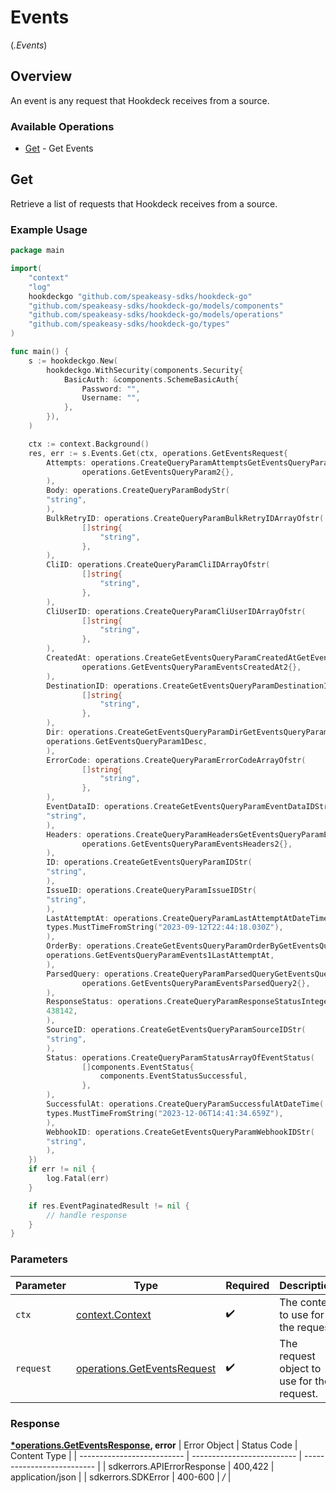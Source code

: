 # Events
(*.Events*)

## Overview

An event is any request that Hookdeck receives from a source.

### Available Operations

* [Get](#get) - Get Events

## Get

Retrieve a list of requests that Hookdeck receives from a source.

### Example Usage

```go
package main

import(
	"context"
	"log"
	hookdeckgo "github.com/speakeasy-sdks/hookdeck-go"
	"github.com/speakeasy-sdks/hookdeck-go/models/components"
	"github.com/speakeasy-sdks/hookdeck-go/models/operations"
	"github.com/speakeasy-sdks/hookdeck-go/types"
)

func main() {
    s := hookdeckgo.New(
        hookdeckgo.WithSecurity(components.Security{
            BasicAuth: &components.SchemeBasicAuth{
                Password: "",
                Username: "",
            },
        }),
    )

    ctx := context.Background()
    res, err := s.Events.Get(ctx, operations.GetEventsRequest{
        Attempts: operations.CreateQueryParamAttemptsGetEventsQueryParam2(
                operations.GetEventsQueryParam2{},
        ),
        Body: operations.CreateQueryParamBodyStr(
        "string",
        ),
        BulkRetryID: operations.CreateQueryParamBulkRetryIDArrayOfstr(
                []string{
                    "string",
                },
        ),
        CliID: operations.CreateQueryParamCliIDArrayOfstr(
                []string{
                    "string",
                },
        ),
        CliUserID: operations.CreateQueryParamCliUserIDArrayOfstr(
                []string{
                    "string",
                },
        ),
        CreatedAt: operations.CreateGetEventsQueryParamCreatedAtGetEventsQueryParamEventsCreatedAt2(
                operations.GetEventsQueryParamEventsCreatedAt2{},
        ),
        DestinationID: operations.CreateGetEventsQueryParamDestinationIDArrayOfstr(
                []string{
                    "string",
                },
        ),
        Dir: operations.CreateGetEventsQueryParamDirGetEventsQueryParam1(
        operations.GetEventsQueryParam1Desc,
        ),
        ErrorCode: operations.CreateQueryParamErrorCodeArrayOfstr(
                []string{
                    "string",
                },
        ),
        EventDataID: operations.CreateGetEventsQueryParamEventDataIDStr(
        "string",
        ),
        Headers: operations.CreateQueryParamHeadersGetEventsQueryParamEventsHeaders2(
                operations.GetEventsQueryParamEventsHeaders2{},
        ),
        ID: operations.CreateGetEventsQueryParamIDStr(
        "string",
        ),
        IssueID: operations.CreateQueryParamIssueIDStr(
        "string",
        ),
        LastAttemptAt: operations.CreateQueryParamLastAttemptAtDateTime(
        types.MustTimeFromString("2023-09-12T22:44:18.030Z"),
        ),
        OrderBy: operations.CreateGetEventsQueryParamOrderByGetEventsQueryParamEvents1(
        operations.GetEventsQueryParamEvents1LastAttemptAt,
        ),
        ParsedQuery: operations.CreateQueryParamParsedQueryGetEventsQueryParamEventsParsedQuery2(
                operations.GetEventsQueryParamEventsParsedQuery2{},
        ),
        ResponseStatus: operations.CreateQueryParamResponseStatusInteger(
        438142,
        ),
        SourceID: operations.CreateGetEventsQueryParamSourceIDStr(
        "string",
        ),
        Status: operations.CreateQueryParamStatusArrayOfEventStatus(
                []components.EventStatus{
                    components.EventStatusSuccessful,
                },
        ),
        SuccessfulAt: operations.CreateQueryParamSuccessfulAtDateTime(
        types.MustTimeFromString("2023-12-06T14:41:34.659Z"),
        ),
        WebhookID: operations.CreateGetEventsQueryParamWebhookIDStr(
        "string",
        ),
    })
    if err != nil {
        log.Fatal(err)
    }

    if res.EventPaginatedResult != nil {
        // handle response
    }
}
```

### Parameters

| Parameter                                                                  | Type                                                                       | Required                                                                   | Description                                                                |
| -------------------------------------------------------------------------- | -------------------------------------------------------------------------- | -------------------------------------------------------------------------- | -------------------------------------------------------------------------- |
| `ctx`                                                                      | [context.Context](https://pkg.go.dev/context#Context)                      | :heavy_check_mark:                                                         | The context to use for the request.                                        |
| `request`                                                                  | [operations.GetEventsRequest](../../models/operations/geteventsrequest.md) | :heavy_check_mark:                                                         | The request object to use for the request.                                 |


### Response

**[*operations.GetEventsResponse](../../models/operations/geteventsresponse.md), error**
| Error Object               | Status Code                | Content Type               |
| -------------------------- | -------------------------- | -------------------------- |
| sdkerrors.APIErrorResponse | 400,422                    | application/json           |
| sdkerrors.SDKError         | 400-600                    | */*                        |
